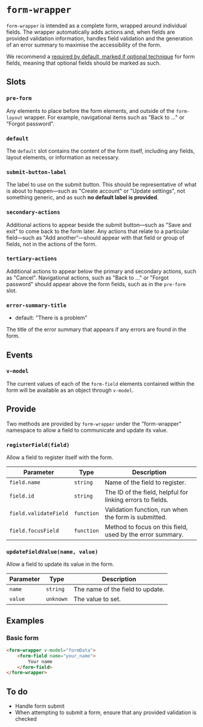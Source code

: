 # `form-wrapper`

`form-wrapper` is intended as a complete form, wrapped around individual fields. The wrapper automatically adds actions and, when fields are provided validation information, handles field validation and the generation of an error summary to maximise the accessibility of the form.

We recommend a [required by default, marked if optional technique](https://adamsilver.io/blog/how-to-highlight-required-and-optional-form-fields/) for form fields, meaning that optional fields should be marked as such.

## Slots

### `pre-form`

Any elements to place before the form elements, and outside of the `form-layout` wrapper. For example, navigational items such as "Back to …" or "Forgot password".

### `default`

The `default` slot contains the content of the form itself, including any fields, layout elements, or information as necessary.

### `submit-button-label`

The label to use on the submit button. This should be representative of what is about to happen—such as "Create account" or "Update settings", not something generic, and as such **no default label is provided**.

### `secondary-actions`

Additional actions to appear beside the submit button—such as "Save and exit" to come back to the form later. Any actions that relate to a particular field—such as "Add another"—should appear with that field or group of fields, not in the actions of the form.

### `tertiary-actions`

Additional actions to appear below the primary and secondary actions, such as "Cancel". Navigational actions, such as "Back to …" or "Forgot password" should appear above the form fields, such as in the `pre-form` slot.

### `error-summary-title`

- default: "There is a problem"

The title of the error summary that appears if any errors are found in the form.

## Events

### `v-model`

The current values of each of the `form-field` elements contained within the form will be available as an object through `v-model`.

## Provide

Two methods are provided by `form-wrapper` under the "form-wrapper" namespace to allow a field to communicate and update its value.

### `registerField(field)`

Allow a field to register itself with the form.

| Parameter            | Type       | Description |
|----------------------|-----------|-------------|
| `field.name`        | `string`   | Name of the field to register. |
| `field.id`          | `string`   | The ID of the field, helpful for linking errors to fields. |
| `field.validateField` | `function` | Validation function, run when the form is submitted. |
| `field.focusField`  | `function` | Method to focus on this field, used by the error summary. |

### `updateFieldValue(name, value)`

Allow a field to update its value in the form.

| Parameter | Type     | Description |
|-----------|---------|-------------|
| `name`    | `string`  | The name of the field to update. |
| `value`   | `unknown` | The value to set. |

## Examples

### Basic form

```html
<form-wrapper v-model="formData">
	<form-field name="your_name">
		Your name
	</form-field>
</form-wrapper>
```

## To do

- Handle form submit
- When attempting to submit a form, ensure that any provided validation is checked
